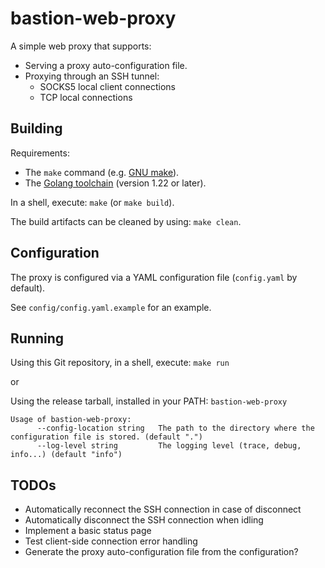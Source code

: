 # bastion-web-proxy

A simple web proxy that supports:
* Serving a proxy auto-configuration file.
* Proxying through an SSH tunnel:
    * SOCKS5 local client connections
    * TCP local connections

## Building

Requirements:

* The `make` command (e.g. [GNU make](https://www.gnu.org/software/make/manual/make.html)).
* The [Golang toolchain](https://golang.org/doc/install) (version 1.22 or later).

In a shell, execute: `make` (or `make build`).

The build artifacts can be cleaned by using: `make clean`.

## Configuration

The proxy is configured via a YAML configuration file (`config.yaml` by default).

See `config/config.yaml.example` for an example.

## Running

Using this Git repository, in a shell, execute: `make run`

or

Using the release tarball, installed in your PATH: `bastion-web-proxy`

```
Usage of bastion-web-proxy:
      --config-location string   The path to the directory where the configuration file is stored. (default ".")
      --log-level string         The logging level (trace, debug, info...) (default "info")
```

## TODOs

* Automatically reconnect the SSH connection in case of disconnect
* Automatically disconnect the SSH connection when idling
* Implement a basic status page
* Test client-side connection error handling
* Generate the proxy auto-configuration file from the configuration?
